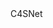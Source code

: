 <metadata>
  <boxdefault>
    <interface>C4SNet</interface>
  </boxdefault>
</metadata>

<metadata>
  <net name="factorial" >
     <observer value="true" />
     <observer_type value="before" />  
     <observer_interactive value="false" />
  </net>

  <box name="factorial/condif" >
     <observer value="true" />
     <observer_interactive value="true" />
     <observer_port value="6556" />
  </box>  

  <net name="factorial/compute" >
     <observer value="true" />
     <observer_type value="before" />  
     <observer_interactive value="false" />
  </net>   
</metadata>

